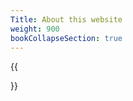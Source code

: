 ```yaml
---
Title: About this website
weight: 900
bookCollapseSection: true
---
```



{{<section>}}
<!--Section renders pages in section as definition list, using title and description.
Example
```tpl
{{</* section */>}}
```-->